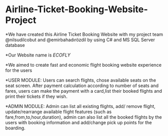 # Airline-Ticket-Booking-Website-Project

*We have created this Airline Ticket Booking Website with my project team 
@nilsudilcobut and @emirbahadırözdil by using C# and MS SQL Server database

*Our Website name is _ECOFLY_

*We aimed to create fast and economic flight booking website experience
for the users

*USER MODULE: Users can search flights, chose available seats on the seat screen.
After payment calculation according to number of seats and fares,
users can make the payment with a card,list their booked flights
and print their tickets if they wish.

*ADMIN MODULE: Admin can list all existing flights, add/ remove flight,
update/rearrange available flight features (such as fare,from,to,hour,duration),
admin can also list all the booked flights by the users with booking information
and add/change pick up points for the boarding.



